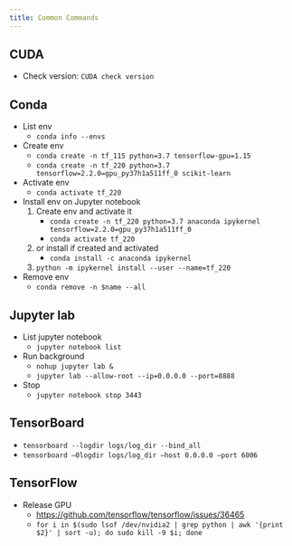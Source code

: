```yaml
---
title: Common Commands
---
```


## CUDA

- Check version: `CUDA check version`

## Conda

- List env
    - `conda info --envs`
- Create env
    - `conda create -n tf_115 python=3.7 tensorflow-gpu=1.15`
    - `conda create -n tf_220 python=3.7 tensorflow=2.2.0=gpu_py37h1a511ff_0 scikit-learn`
- Activate env
    - `conda activate tf_220`
- Install env on Jupyter notebook
    1. Create env and activate it
        - `conda create -n tf_220 python=3.7 anaconda ipykernel tensorflow=2.2.0=gpu_py37h1a511ff_0`
        - `conda activate tf_220`
    1. or install if created and activated
        - `conda install -c anaconda ipykernel`
    1. `python -m ipykernel install --user --name=tf_220`
- Remove env
    - `conda remove -n $name --all`

## Jupyter lab
- List jupyter notebook
    - `jupyter notebook list`
- Run background
    - `nohup jupyter lab &`
    - `jupyter lab --allow-root --ip=0.0.0.0 --port=8888`
- Stop
    - `jupyter notebook stop 3443`

## TensorBoard

* `tensorboard --logdir logs/log_dir --bind_all`
* `tensorboard —0logdir logs/log_dir —host 0.0.0.0 —port 6006`

## TensorFlow

- Release GPU
    - https://github.com/tensorflow/tensorflow/issues/36465
    - `for i in $(sudo lsof /dev/nvidia2 | grep python | awk '{print $2}' | sort -u); do sudo kill -9 $i; done`